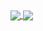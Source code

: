 <a href="https://github.com/indomite">
  <img align="center" src="https://github-readme-stats.vercel.app/api/pin/?username=indomite" />
</a>
<a href="https://github.com/indomite">
  <img align="center" src="https://github-readme-stats.vercel.app/api/pin/?username=indomite" />
</a>
